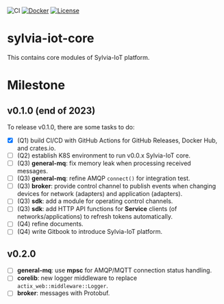 ![CI](https://github.com/woofdogtw/sylvia-iot-core/actions/workflows/build-test.yaml/badge.svg)
[![Docker](https://img.shields.io/docker/v/woofdogtw/sylvia-iot-core?label=docker&logo=docker)](https://hub.docker.com/r/woofdogtw/sylvia-iot-core)
[![License](https://img.shields.io/badge/license-MIT-blue.svg)](LICENSE)

# sylvia-iot-core

This contains core modules of Sylvia-IoT platform.

# Milestone

## v0.1.0 (end of 2023)

To release v0.1.0, there are some tasks to do:

- [x] (Q1) build CI/CD with GitHub Actions for GitHub Releases, Docker Hub, and crates.io.
- [ ] (Q2) establish K8S environment to run v0.0.x Sylvia-IoT core.
- [ ] (Q3) **general-mq**: fix memory leak when processing received messages.
- [ ] (Q3) **general-mq**: refine AMQP `connect()` for integration test.
- [ ] (Q3) **broker**: provide control channel to publish events when changing devices for network (adapters) and application (adapters).
- [ ] (Q3) **sdk**: add a module for operating control channels.
- [ ] (Q3) **sdk**: add HTTP API functions for **Service** clients (of networks/applications) to refresh tokens automatically.
- [ ] (Q4) refine documents.
- [ ] (Q4) write Gitbook to introduce Sylvia-IoT platform.

## v0.2.0

- [ ] **general-mq**: use **mpsc** for AMQP/MQTT connection status handling.
- [ ] **corelib**: new logger middleware to replace `actix_web::middleware::Logger`.
- [ ] **broker**: messages with Protobuf.
